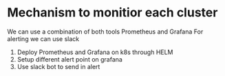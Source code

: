 # Mechanism to monitior each cluster

We can use a combination of both tools Prometheus and Grafana
For alerting we can use slack 

1. Deploy Prometheus and Grafana on k8s through HELM 
2. Setup different alert point on grafana 
3. Use slack bot to send in alert
